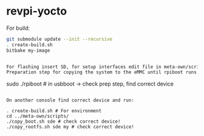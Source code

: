 # revpi-yocto

For build:
```bash
git submodule update --init --recursive
. create-build.sh
bitbake my-image


For flashing insert SD, for setup interfaces edit file in meta-own/scripts/interfaces
Preparation step for copying the system to the eMMC until rpiboot runs. Check on: https://jumpnowtek.com/rpi/Working-with-the-raspberry-pi-compute.html

```
sudo ./rpiboot  # in usbboot -> check prep step, find correct device
```

On another console find correct device and run:

. create-build.sh # For environment
cd ../meta-own/scripts/
./copy_boot.sh sde # check correct device!
./copy_rootfs.sh sde my # check correct device!
